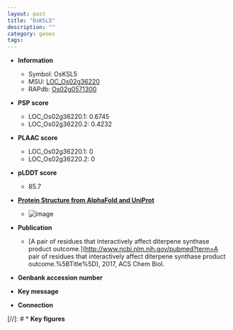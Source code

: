```yaml
---
layout: post
title: "OsKSL5"
description: ""
category: genes
tags: 
---
```


* **Information**  
    + Symbol: OsKSL5  
    + MSU: [LOC_Os02g36220](http://rice.plantbiology.msu.edu/cgi-bin/ORF_infopage.cgi?orf=LOC_Os02g36220)  
    + RAPdb: [Os02g0571300](http://rapdb.dna.affrc.go.jp/viewer/gbrowse_details/irgsp1?name=Os02g0571300)  

* **PSP score**  
    + LOC_Os02g36220.1: 0.6745 
    + LOC_Os02g36220.2: 0.4232 

* **PLAAC score**  
    + LOC_Os02g36220.1: 0 
    + LOC_Os02g36220.2: 0 

* **pLDDT score**
    + 85.7

* **[Protein Structure from AlphaFold and UniProt](https://www.uniprot.org/uniprotkb/Q6Z5J6/entry#structure)**
    + ![image](https://ricepsp.github.io/images/Q6/AF-Q6Z5J6-F1.png)

* **Publication**  
    + [A pair of residues that interactively affect diterpene synthase product outcome.](http://www.ncbi.nlm.nih.gov/pubmed?term=A pair of residues that interactively affect diterpene synthase product outcome.%5BTitle%5D), 2017, ACS Chem Biol.

* **Genbank accession number**  

* **Key message**  

* **Connection**  

[//]: # * **Key figures**  


